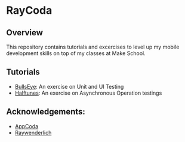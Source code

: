 # RayCoda

## Overview

This repository contains tutorials and excercises to level up my mobile development skills on top of my classes at Make School.

## Tutorials
* <a href="https://github.com/MediBoss/RayCoda/tree/master/BullsEye">BullsEye</a>: An exercise on Unit and UI Testing
* <a href="https://github.com/MediBoss/RayCoda/tree/master/HalfTunes">Halftunes</a>: An exercise on Asynchronous Operation testings

## Acknowledgements:

* <a href="https://www.appcoda.com/">AppCoda</a>
* <a href="https://www.raywenderlich.com/">Raywenderlich</a>
